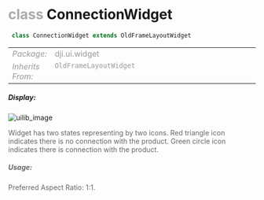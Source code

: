 <div class="article"><h1 ><font color="#AAA">class </font>ConnectionWidget</h1></div>

~~~java
 class ConnectionWidget extends OldFrameLayoutWidget 
~~~

<html><table class="table-supportedby"><tr valign="top"><td width=15%><font color="#999"><i>Package:</i></td><td width=85%><font color="#999">dji.ui.widget</td></tr><tr valign="top"><td width=15%><font color="#999"><i>Inherits From:</i></td><td width=85%><font color="#999"><code>OldFrameLayoutWidget</code></td></tr></table></html>



##### Display:

![uilib_image](/assets/CONNECTION.gif)<br style="clear:both" />

<font color="#666">Widget has two states representing by two icons. Red triangle icon indicates there is no connection with the product. Green circle icon indicates there is connection with the product.



##### Usage:



<font color="#666">Preferred Aspect Ratio: 1:1.



